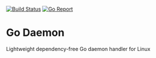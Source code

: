 [![Build Status](https://github.com/mlavergn/godaemon/workflows/CI/badge.svg?branch=master)](https://github.com/mlavergn/godaemon/actions)
[![Go Report](https://goreportcard.com/badge/github.com/mlavergn/godaemon)](https://goreportcard.com/report/github.com/mlavergn/godaemon)

# Go Daemon

Lightweight dependency-free Go daemon handler for Linux
